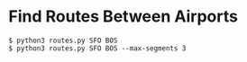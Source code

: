 # Find Routes Between Airports

```
$ python3 routes.py SFO BOS  
$ python3 routes.py SFO BOS --max-segments 3
```
